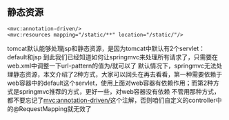 ## 静态资源

```text
<mvc:annotation-driven/>
<mvc:resources mapping="/static/**" location="/static/"/>
```


tomcat默认能够处理jsp和静态资源，是因为tomcat中默认有2个servlet：default和jsp
到此我们已经知道如何让springmvc来处理所有请求了，只需要在web.xml中调整一下url-pattern的值为/就可以了
默认情况下，springmvc无法处理静态资源，本文介绍了2种方式，大家可以回头在再去看看，第一种需要依赖于web容器中的default这个servlet，使用上面对web容器有依赖作用；而第2种方式是springmvc推荐的方式，更好一些，对web容器没有依赖
不管用那种方式，都不要忘记了<mvc:annotation-driven/>这个注解，否则咱们自定义的controller中的@RequestMapping就无效了